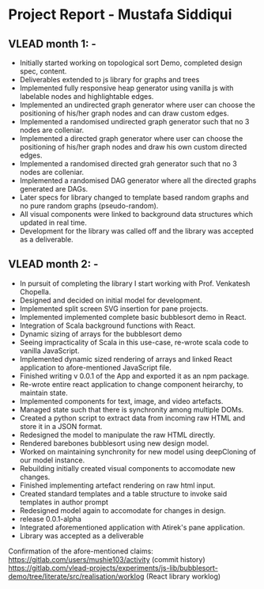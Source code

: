 # Project Report - Mustafa Siddiqui
## VLEAD month 1: - 
+ Initially started working on topological sort Demo, completed design spec, content.
+ Deliverables extended to js library for graphs and trees
+ Implemented fully responsive heap generator using vanilla js with labelable nodes and highlightable edges.
+ Implemented an undirected graph generator where user can choose the positioning of his/her graph nodes and can draw custom edges.
+ Implemented a randomised undirected graph generator such that no 3 nodes are colleniar.
+ Implemented a directed graph generator where user can choose the positioning of his/her graph nodes and draw his own custom directed edges.
+ Implemented a randomised directed grah generator such that no 3 nodes are colleniar.
+ Implemented a randomised DAG generator where all the directed graphs generated are DAGs.
+ Later specs for library changed to template based random graphs and no pure random graphs (pseudo-random).
+ All visual components were linked to background data structures which updated in real time.
+ Development for the library was called off and the library was accepted as a deliverable.
## VLEAD month 2: -
+ In pursuit of completing the library I start working with Prof. Venkatesh Chopella.
+ Designed and decided on initial model for development.
+ Implemented split screen SVG insertion for pane projects.
+ Implemented implemented complete basic bubblesort demo in React.
+ Integration of Scala background functions with React.
+ Dynamic sizing of arrays for the bubblesort demo
+ Seeing impracticality of Scala in this use-case, re-wrote scala code to vanilla JavaScript.
+ Implemented dynamic sized rendering of arrays and linked React application to afore-mentioned JavaScript file.
+ Finished writing v 0.0.1 of the App and exported it as an npm package.
+ Re-wrote entire react application to change component heirarchy, to maintain state.
+ Implemented components for text, image, and video artefacts.
+ Managed state such that there is synchronity among multiple DOMs.
+ Created a python script to extract data from incoming raw HTML and store it in a JSON format.
+ Redesigned the model to manipulate the raw HTML directly.
+ Rendered barebones bubblesort using new design model.
+ Worked on maintaining synchronity for new model using deepCloning of our model instance.
+ Rebuilding initially created visual components to accomodate new changes.
+ Finished implementing artefact rendering on raw html input.
+ Created standard templates and a table structure to invoke said templates in author prompt
+ Redesigned model again to accomodate for changes in design.
+ release 0.0.1-alpha
+ Integrated aforementioned application with Atirek's pane application.
+ Library was accepted as a deliverable

Confirmation of the afore-mentioned claims: https://gitlab.com/users/mushie103/activity (commit history)
                                            https://gitlab.com/vlead-projects/experiments/js-lib/bubblesort-demo/tree/literate/src/realisation/worklog (React library worklog)
